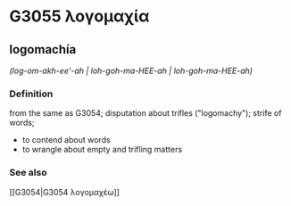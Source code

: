 # G3055 λογομαχία

## logomachía

_(log-om-akh-ee'-ah | loh-goh-ma-HEE-ah | loh-goh-ma-HEE-ah)_

### Definition

from the same as G3054; disputation about trifles ("logomachy"); strife of words; 

- to contend about words
- to wrangle about empty and trifling matters

### See also

[[G3054|G3054 λογομαχέω]]
